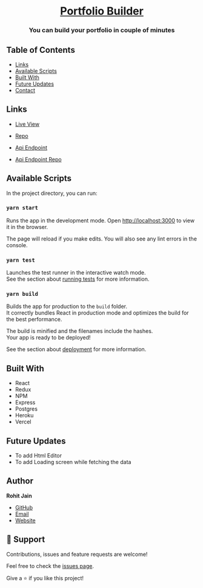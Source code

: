 <h1 align="center"><a href="https://portfolio-builder-client.vercel.app/">Portfolio Builder</a></h1>

<h3 align="center">You can build your portfolio in couple of minutes</h3>

## Table of Contents

- [Links](#links)
- [Available Scripts](#available-scripts)
- [Built With](#built-with)
- [Future Updates](#future-updates)
- [Contact](#author)

## Links

- [Live View](https://portfolio-builder-client.vercel.app/)

- [Repo](https://github.com/Rohit19060/portfolio-builder-client)

- [Api Endpoint](https://enigmatic-tundra-24310.herokuapp.com)

- [Api Endpoint Repo](https://github.com/Rohit19060/portfolio-builder-api)

## Available Scripts

In the project directory, you can run:

### `yarn start`

Runs the app in the development mode.
Open [http://localhost:3000](http://localhost:3000) to view it in the browser.

The page will reload if you make edits.
You will also see any lint errors in the console.

### `yarn test`

Launches the test runner in the interactive watch mode.\
See the section about [running tests](https://facebook.github.io/create-react-app/docs/running-tests) for more information.

### `yarn build`

Builds the app for production to the `build` folder.\
It correctly bundles React in production mode and optimizes the build for the best performance.

The build is minified and the filenames include the hashes.\
Your app is ready to be deployed!

See the section about [deployment](https://facebook.github.io/create-react-app/docs/deployment) for more information.

## Built With

- React
- Redux
- NPM
- Express
- Postgres
- Heroku
- Vercel

## Future Updates

- To add Html Editor
- To add Loading screen while fetching the data

## Author

**Rohit Jain**

- [GitHub](https://github.com/rohit19060)
- [Email](rohitjain19060@gmail.com)
- [Website](https://kingtechnologies.in)

## 🤝 Support

Contributions, issues and feature requests are welcome!

Feel free to check the [issues page](issues/).

Give a ⭐️ if you like this project!
